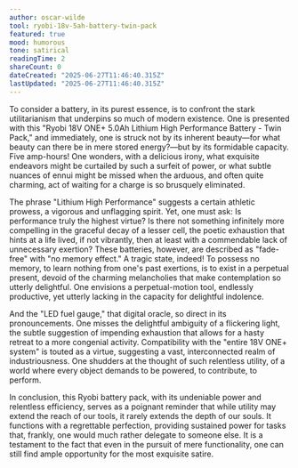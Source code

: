 ```yaml
---
author: oscar-wilde
tool: ryobi-18v-5ah-battery-twin-pack
featured: true
mood: humorous
tone: satirical
readingTime: 2
shareCount: 0
dateCreated: "2025-06-27T11:46:40.315Z"
lastUpdated: "2025-06-27T11:46:40.315Z"
---
```


To consider a battery, in its purest essence, is to confront the stark utilitarianism that underpins so much of modern existence. One is presented with this "Ryobi 18V ONE+ 5.0Ah Lithium High Performance Battery - Twin Pack," and immediately, one is struck not by its inherent beauty—for what beauty can there be in mere stored energy?—but by its formidable capacity. Five amp-hours! One wonders, with a delicious irony, what exquisite endeavors might be curtailed by such a surfeit of power, or what subtle nuances of ennui might be missed when the arduous, and often quite charming, act of waiting for a charge is so brusquely eliminated.

The phrase "Lithium High Performance" suggests a certain athletic prowess, a vigorous and unflagging spirit. Yet, one must ask: Is performance truly the highest virtue? Is there not something infinitely more compelling in the graceful decay of a lesser cell, the poetic exhaustion that hints at a life lived, if not vibrantly, then at least with a commendable lack of unnecessary exertion? These batteries, however, are described as "fade-free" with "no memory effect." A tragic state, indeed! To possess no memory, to learn nothing from one's past exertions, is to exist in a perpetual present, devoid of the charming melancholies that make contemplation so utterly delightful. One envisions a perpetual-motion tool, endlessly productive, yet utterly lacking in the capacity for delightful indolence.

And the "LED fuel gauge," that digital oracle, so direct in its pronouncements. One misses the delightful ambiguity of a flickering light, the subtle suggestion of impending exhaustion that allows for a hasty retreat to a more congenial activity. Compatibility with the "entire 18V ONE+ system" is touted as a virtue, suggesting a vast, interconnected realm of industriousness. One shudders at the thought of such relentless utility, of a world where every object demands to be powered, to contribute, to perform.

In conclusion, this Ryobi battery pack, with its undeniable power and relentless efficiency, serves as a poignant reminder that while utility may extend the reach of our tools, it rarely extends the depth of our souls. It functions with a regrettable perfection, providing sustained power for tasks that, frankly, one would much rather delegate to someone else. It is a testament to the fact that even in the pursuit of mere functionality, one can still find ample opportunity for the most exquisite satire.
